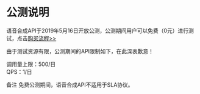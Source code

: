 # 公测说明

语音合成API于2019年5月16日开放公测，公测期间用户可以免费（0元）进行测试，点击[购买流程>>](../Pricing/Purchase-Process.md)

由于测试资源有限，公测期间的API限制如下，在此深表歉意！

调用量上限：500/日   
QPS：1/日

备注
免费公测期间，语音合成API不适用于SLA协议。

